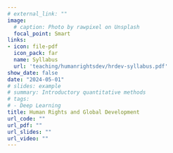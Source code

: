 ```yaml
---
# external_link: ""
image:
  # caption: Photo by rawpixel on Unsplash
  focal_point: Smart
links:
- icon: file-pdf
  icon_pack: far
  name: Syllabus
  url: 'teaching/humanrightsdev/hrdev-syllabus.pdf'
show_date: false
date: "2024-05-01"
# slides: example
# summary: Introductory quantitative methods
# tags:
# - Deep Learning
title: Human Rights and Global Development
url_code: ""
url_pdf: ""
url_slides: ""
url_video: ""
---
```

